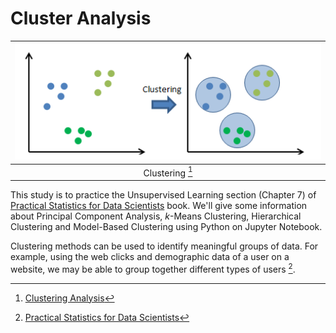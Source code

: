 # Cluster Analysis

<div align="center">
  
  | <img src="cluster-analysis.png" width=500/> |
  |:--:|
  | Clustering [^1] |

</div>
  
This study is to practice the Unsupervised Learning section (Chapter 7) of [Practical Statistics for Data Scientists](https://www.oreilly.com/library/view/practical-statistics-for/9781492072935/) book. We'll give some information about Principal Component Analysis, $k$-Means Clustering, Hierarchical Clustering and Model-Based Clustering using Python on Jupyter Notebook.

Clustering methods can be used to identify meaningful groups of data. For example, using the web clicks and demographic data of a user on a website, we may be able to group together different types of users [^2].

[^1]: [Clustering Analysis](https://rpubs.com/ranvirkumarsah/Intro2Clustering)

[^2]: [Practical Statistics for Data Scientists](https://www.oreilly.com/library/view/practical-statistics-for/9781492072935/)


